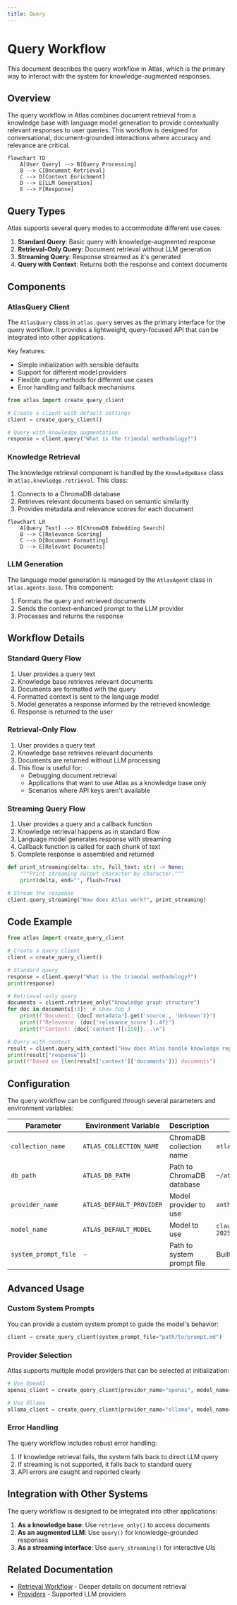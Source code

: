 ```yaml
---
title: Query
---
```


# Query Workflow

This document describes the query workflow in Atlas, which is the primary way to interact with the system for knowledge-augmented responses.

## Overview

The query workflow in Atlas combines document retrieval from a knowledge base with language model generation to provide contextually relevant responses to user queries. This workflow is designed for conversational, document-grounded interactions where accuracy and relevance are critical.

```mermaid
flowchart TD
    A[User Query] --> B[Query Processing]
    B --> C[Document Retrieval]
    C --> D[Context Enrichment]
    D --> E[LLM Generation]
    E --> F[Response]
```

## Query Types

Atlas supports several query modes to accommodate different use cases:

1. **Standard Query**: Basic query with knowledge-augmented response
2. **Retrieval-Only Query**: Document retrieval without LLM generation
3. **Streaming Query**: Response streamed as it's generated
4. **Query with Context**: Returns both the response and context documents

## Components

### AtlasQuery Client

The `AtlasQuery` class in `atlas.query` serves as the primary interface for the query workflow. It provides a lightweight, query-focused API that can be integrated into other applications.

Key features:
- Simple initialization with sensible defaults
- Support for different model providers
- Flexible query methods for different use cases
- Error handling and fallback mechanisms

```python
from atlas import create_query_client

# Create a client with default settings
client = create_query_client()

# Query with knowledge augmentation
response = client.query("What is the trimodal methodology?")
```

### Knowledge Retrieval

The knowledge retrieval component is handled by the `KnowledgeBase` class in `atlas.knowledge.retrieval`. This class:

1. Connects to a ChromaDB database
2. Retrieves relevant documents based on semantic similarity
3. Provides metadata and relevance scores for each document

```mermaid
flowchart LR
    A[Query Text] --> B[ChromaDB Embedding Search]
    B --> C[Relevance Scoring]
    C --> D[Document Formatting]
    D --> E[Relevant Documents]
```

### LLM Generation

The language model generation is managed by the `AtlasAgent` class in `atlas.agents.base`. This component:

1. Formats the query and retrieved documents
2. Sends the context-enhanced prompt to the LLM provider
3. Processes and returns the response

## Workflow Details

### Standard Query Flow

1. User provides a query text
2. Knowledge base retrieves relevant documents
3. Documents are formatted with the query
4. Formatted context is sent to the language model
5. Model generates a response informed by the retrieved knowledge
6. Response is returned to the user

### Retrieval-Only Flow

1. User provides a query text
2. Knowledge base retrieves relevant documents
3. Documents are returned without LLM processing
4. This flow is useful for:
   - Debugging document retrieval
   - Applications that want to use Atlas as a knowledge base only
   - Scenarios where API keys aren't available

### Streaming Query Flow

1. User provides a query and a callback function
2. Knowledge retrieval happens as in standard flow
3. Language model generates response with streaming
4. Callback function is called for each chunk of text
5. Complete response is assembled and returned

```python
def print_streaming(delta: str, full_text: str) -> None:
    """Print streaming output character by character."""
    print(delta, end="", flush=True)

# Stream the response
client.query_streaming("How does Atlas work?", print_streaming)
```

## Code Example

```python
from atlas import create_query_client

# Create a query client
client = create_query_client()

# Standard query
response = client.query("What is the trimodal methodology?")
print(response)

# Retrieval-only query
documents = client.retrieve_only("knowledge graph structure")
for doc in documents[:3]:  # Show top 3
    print(f"Document: {doc['metadata'].get('source', 'Unknown')}")
    print(f"Relevance: {doc['relevance_score']:.4f}")
    print(f"Content: {doc['content'][:150]}...\n")

# Query with context
result = client.query_with_context("How does Atlas handle knowledge representation?")
print(result["response"])
print(f"Based on {len(result['context']['documents'])} documents")
```

## Configuration

The query workflow can be configured through several parameters and environment variables:

| Parameter            | Environment Variable     | Description                | Default                      |
| -------------------- | ------------------------ | -------------------------- | ---------------------------- |
| `collection_name`    | `ATLAS_COLLECTION_NAME`  | ChromaDB collection name   | `atlas_knowledge_base`       |
| `db_path`            | `ATLAS_DB_PATH`          | Path to ChromaDB database  | `~/atlas_chroma_db`          |
| `provider_name`      | `ATLAS_DEFAULT_PROVIDER` | Model provider to use      | `anthropic`                  |
| `model_name`         | `ATLAS_DEFAULT_MODEL`    | Model to use               | `claude-3-7-sonnet-20250219` |
| `system_prompt_file` | -                        | Path to system prompt file | Built-in prompt              |

## Advanced Usage

### Custom System Prompts

You can provide a custom system prompt to guide the model's behavior:

```python
client = create_query_client(system_prompt_file="path/to/prompt.md")
```

### Provider Selection

Atlas supports multiple model providers that can be selected at initialization:

```python
# Use OpenAI
openai_client = create_query_client(provider_name="openai", model_name="gpt-4o")

# Use Ollama
ollama_client = create_query_client(provider_name="ollama", model_name="llama3")
```

### Error Handling

The query workflow includes robust error handling:

1. If knowledge retrieval fails, the system falls back to direct LLM query
2. If streaming is not supported, it falls back to standard query
3. API errors are caught and reported clearly

## Integration with Other Systems

The query workflow is designed to be integrated into other applications:

1. **As a knowledge base**: Use `retrieve_only()` to access documents
2. **As an augmented LLM**: Use `query()` for knowledge-grounded responses
3. **As a streaming interface**: Use `query_streaming()` for interactive UIs

## Related Documentation

- [Retrieval Workflow](./retrieval.md) - Deeper details on document retrieval
- [Providers](../components/providers/) - Supported LLM providers
